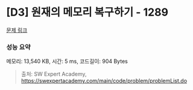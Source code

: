 # [D3] 원재의 메모리 복구하기 - 1289 

[문제 링크](https://swexpertacademy.com/main/code/problem/problemDetail.do?contestProbId=AV19AcoKI9sCFAZN) 

### 성능 요약

메모리: 13,540 KB, 시간: 5 ms, 코드길이: 904 Bytes



> 출처: SW Expert Academy, https://swexpertacademy.com/main/code/problem/problemList.do